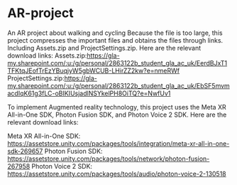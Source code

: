 # AR-project
An AR project about walking and cycling
Because the file is too large, this project compresses the important files and obtains the files through links. Including Assets.zip and ProjectSettings.zip. Here are the relevant download links:
Assets.zip:https://gla-my.sharepoint.com/:u:/g/personal/2863122b_student_gla_ac_uk/EerdBJxT1TFKtqJEofTrEzYBuqjyW5gbWCUB-LHirZZ2kw?e=nmeRWf
ProjectSettings.zip:https://gla-my.sharepoint.com/:u:/g/personal/2863122b_student_gla_ac_uk/EbSF5mvmacdIqK61g3fLC-oBIKIUsjadlNSYkelPH8OiTQ?e=NwfUv1

To implement Augmented reality technology, this project uses the Meta XR All-in-One SDK, Photon Fusion SDK, and Photon Voice 2 SDK. Here are the relevant download links:

Meta XR All-in-One SDK: https://assetstore.unity.com/packages/tools/integration/meta-xr-all-in-one-sdk-269657
Photon Fusion SDK: https://assetstore.unity.com/packages/tools/network/photon-fusion-267958
Photon Voice 2 SDK: https://assetstore.unity.com/packages/tools/audio/photon-voice-2-130518
